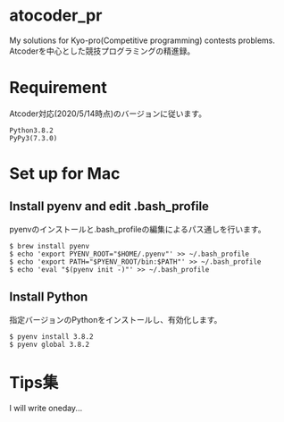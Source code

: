 # atocoder_pr
My solutions for Kyo-pro(Competitive programming) contests problems.
Atcoderを中心とした競技プログラミングの精進録。

# Requirement
Atcoder対応(2020/5/14時点)のバージョンに従います。
```
Python3.8.2
PyPy3(7.3.0)
```

# Set up for Mac
## Install pyenv and edit .bash_profile
pyenvのインストールと.bash_profileの編集によるパス通しを行います。
```
$ brew install pyenv
$ echo 'export PYENV_ROOT="$HOME/.pyenv"' >> ~/.bash_profile
$ echo 'export PATH="$PYENV_ROOT/bin:$PATH"' >> ~/.bash_profile
$ echo 'eval "$(pyenv init -)"' >> ~/.bash_profile
```

## Install Python
指定バージョンのPythonをインストールし、有効化します。
```
$ pyenv install 3.8.2
$ pyenv global 3.8.2
```

# Tips集
I will write oneday...
